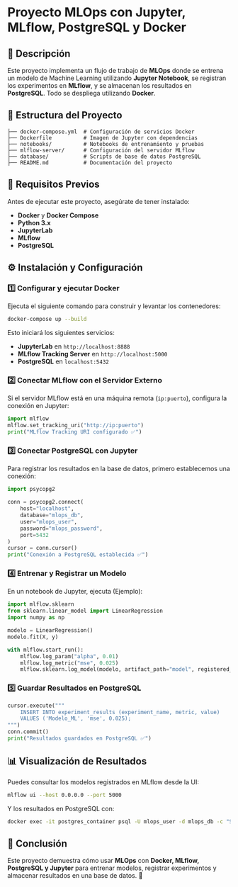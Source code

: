 # Proyecto MLOps con Jupyter, MLflow, PostgreSQL y Docker

## 📌 Descripción
Este proyecto implementa un flujo de trabajo de **MLOps** donde se entrena un modelo de Machine Learning utilizando **Jupyter Notebook**, se registran los experimentos en **MLflow**, y se almacenan los resultados en **PostgreSQL**. Todo se despliega utilizando **Docker**.

## 📁 Estructura del Proyecto
```
├── docker-compose.yml  # Configuración de servicios Docker
├── Dockerfile          # Imagen de Jupyter con dependencias
├── notebooks/          # Notebooks de entrenamiento y pruebas
├── mlflow-server/      # Configuración del servidor MLflow
├── database/           # Scripts de base de datos PostgreSQL
├── README.md           # Documentación del proyecto
```

## 🚀 Requisitos Previos
Antes de ejecutar este proyecto, asegúrate de tener instalado:
- **Docker** y **Docker Compose**
- **Python 3.x**
- **JupyterLab**
- **MLflow**
- **PostgreSQL**

## ⚙️ Instalación y Configuración

### 1️⃣ **Configurar y ejecutar Docker**
Ejecuta el siguiente comando para construir y levantar los contenedores:
```sh
docker-compose up --build
```
Esto iniciará los siguientes servicios:
- **JupyterLab** en `http://localhost:8888`
- **MLflow Tracking Server** en `http://localhost:5000`
- **PostgreSQL** en `localhost:5432`

### 2️⃣ **Conectar MLflow con el Servidor Externo**
Si el servidor MLflow está en una máquina remota (`ip:puerto`), configura la conexión en Jupyter:
```python
import mlflow
mlflow.set_tracking_uri("http://ip:puerto")
print("MLflow Tracking URI configurado ✅")
```

### 3️⃣ **Conectar PostgreSQL con Jupyter**
Para registrar los resultados en la base de datos, primero establecemos una conexión:
```python
import psycopg2

conn = psycopg2.connect(
    host="localhost",
    database="mlops_db",
    user="mlops_user",
    password="mlops_password",
    port=5432
)
cursor = conn.cursor()
print("Conexión a PostgreSQL establecida ✅")
```

### 4️⃣ **Entrenar y Registrar un Modelo**
En un notebook de Jupyter, ejecuta (Ejemplo):
```python
import mlflow.sklearn
from sklearn.linear_model import LinearRegression
import numpy as np

modelo = LinearRegression()
modelo.fit(X, y)

with mlflow.start_run():
    mlflow.log_param("alpha", 0.01)
    mlflow.log_metric("mse", 0.025)
    mlflow.sklearn.log_model(modelo, artifact_path="model", registered_model_name="Modelo_ML")
```

### 5️⃣ **Guardar Resultados en PostgreSQL**
```python
cursor.execute("""
    INSERT INTO experiment_results (experiment_name, metric, value)
    VALUES ('Modelo_ML', 'mse', 0.025);
""")
conn.commit()
print("Resultados guardados en PostgreSQL ✅")
```

## 📊 Visualización de Resultados
Puedes consultar los modelos registrados en MLflow desde la UI:
```sh
mlflow ui --host 0.0.0.0 --port 5000
```
Y los resultados en PostgreSQL con:
```sh
docker exec -it postgres_container psql -U mlops_user -d mlops_db -c "SELECT * FROM experiment_results;"
```


## 📌 Conclusión
Este proyecto demuestra cómo usar **MLOps** con **Docker, MLflow, PostgreSQL y Jupyter** para entrenar modelos, registrar experimentos y almacenar resultados en una base de datos. 🚀

